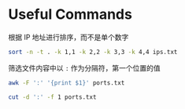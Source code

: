 # Useful Commands

根据 IP 地址进行排序，而不是单个数字

```bash
sort -n -t . -k 1,1 -k 2,2 -k 3,3 -k 4,4 ips.txt
```

筛选文件内容中以 `:` 作为分隔符，第一个位置的值

```bash
awk -F ':' '{print $1}' ports.txt

cut -d ':' -f 1 ports.txt
```
